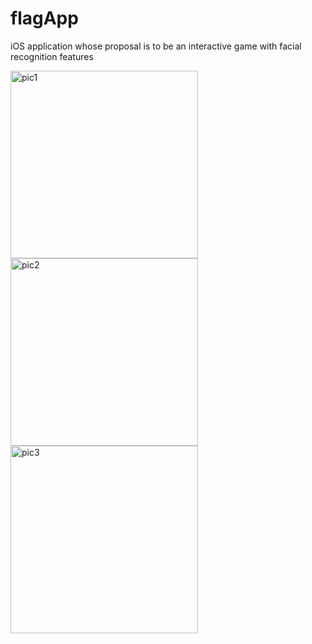 # flagApp

iOS application whose proposal is to be an interactive game with facial recognition features

<img src="https://github.com/FelipeGirardi/flagApp/assets/40377988/21297c60-8eec-4a60-ab6d-4c4a3cfeb8e3" alt="pic1" width="300"/>
<img src="https://github.com/FelipeGirardi/flagApp/assets/40377988/c60fc258-3757-453f-a348-4e58f1484490" alt="pic2" width="300"/>
<img src="https://github.com/FelipeGirardi/flagApp/assets/40377988/59931fa8-39a7-41cd-a933-947046f37002" alt="pic3" width="300"/>
